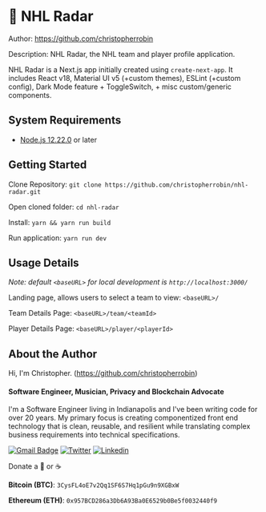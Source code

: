 # &#x1F4E1; NHL Radar
Author: https://github.com/christopherrobin

Description: NHL Radar, the NHL team and player profile application.

NHL Radar is a Next.js app initially created using `create-next-app`. It includes React v18, Material UI v5 (+custom themes), ESLint (+custom config), Dark Mode feature + ToggleSwitch, + misc custom/generic components.

## System Requirements

* [Node.js 12.22.0](https://nodejs.org/en/)  or later

## Getting Started
Clone Repository: `git clone https://github.com/christopherrobin/nhl-radar.git`

Open cloned folder: `cd nhl-radar`

Install: `yarn && yarn run build`

Run application: `yarn run dev`

## Usage Details

_Note: default `<baseURL>` for local development is `http://localhost:3000/`_

Landing page, allows users to select a team to view: `<baseURL>/`

Team Details Page: `<baseURL>/team/<teamId>`

Player Details Page: `<baseURL>/player/<playerId>`

## About the Author
Hi, I'm Christopher. (https://github.com/christopherrobin)
#### Software Engineer, Musician, Privacy and Blockchain Advocate
I'm a Software Engineer living in Indianapolis and I've been writing code for over 20 years. My primary focus is creating componentized front end technology that is clean, reusable, and resilient while translating complex business requirements into technical specifications.

 [![Gmail Badge](https://img.shields.io/badge/-ChristopherRobinReynolds@gmail.com-c14438?style=flat-square&logo=Gmail&logoColor=white&link=mailto:ChristopherRobinReynolds@gmail.com)](mailto:ChristopherRobinReynolds@gmail.com)
 [![Twitter](https://img.shields.io/badge/-M4THBL45T3R-1DA1F2?style=flat-square&logo=Twitter&logoColor=white)](https://twitter.com/M4THBL45T3R) [![Linkedin](https://img.shields.io/badge/-Linkedin-0072b1?style=flat-square&logo=Linkedin&logoColor=white)](https://www.linkedin.com/in/christopherrr/) 

 
Donate a 🍺 or ☕

**Bitcoin (BTC)**: `3CysFL4oE7v2Qq1SF6S7Hq1pGu9n9XGBxW`

**Ethereum (ETH)**: `0x957BCD286a3Db6A93Ba0E6529b0Be5f0032440f9`
